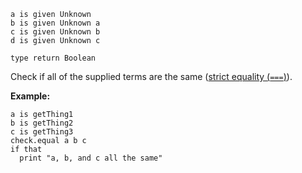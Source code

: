 ```thy
a is given Unknown
b is given Unknown a
c is given Unknown b
d is given Unknown c

type return Boolean
```

Check if all of the supplied terms are the same
([strict equality (`===`)](https://developer.mozilla.org/en-US/docs/Web/JavaScript/Reference/Operators/Strict_equality)).

**Example:**

```thy
a is getThing1
b is getThing2
c is getThing3
check.equal a b c
if that
  print "a, b, and c all the same"
```
